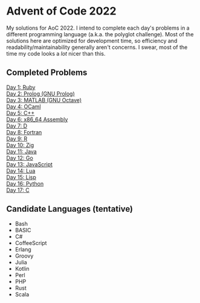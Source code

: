# Advent of Code 2022

My solutions for AoC 2022. I intend to complete each day's problems in a different programming language (a.k.a. the
polyglot challenge). Most of the solutions here are optimized for development time, so efficiency and
readability/maintainability generally aren't concerns. I swear, most of the time my code looks a _lot_ nicer than this.

## Completed Problems

[Day 1: Ruby](./day01_ruby)  
[Day 2: Prolog (GNU Prolog)](./day02_prolog)  
[Day 3: MATLAB (GNU Octave)](./day03_octave)  
[Day 4: OCaml](./day04_ocaml)  
[Day 5: C++](./day05_cpp)  
[Day 6: x86_64 Assembly](./day06_x86)  
[Day 7: D](./day07_d)  
[Day 8: Fortran](./day08_fortran)  
[Day 9: R](./day09_r)  
[Day 10: Zig](./day10_zig)  
[Day 11: Java](./day11_java)  
[Day 12: Go](./day12_go)  
[Day 13: JavaScript](./day13_javascript)  
[Day 14: Lua](./day14_lua)  
[Day 15: Lisp](./day15_lisp)  
[Day 16: Python](./day16_python)  
[Day 17: C](./day17_c)

## Candidate Languages (tentative)

- Bash
- BASIC
- C#
- CoffeeScript
- Erlang
- Groovy
- Julia
- Kotlin
- Perl
- PHP
- Rust
- Scala
